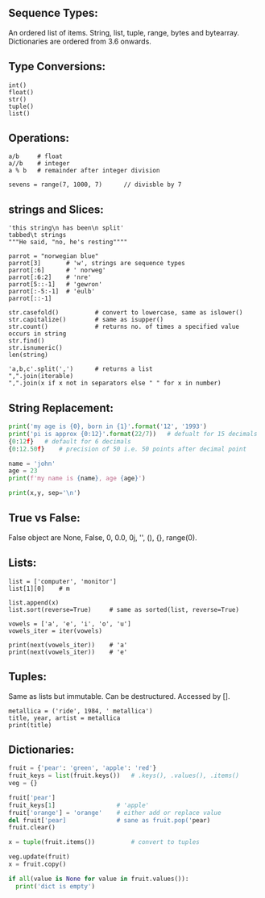 ## Sequence Types:
An ordered list of items. String, list, tuple, range, bytes and bytearray. Dictionaries are ordered from 3.6 onwards.

## Type Conversions:
```
int()
float()
str()
tuple()
list()
```

## Operations:
```
a/b     # float
a//b    # integer
a % b   # remainder after integer division

sevens = range(7, 1000, 7)      // divisble by 7
```

## strings and Slices:
```
'this string\n has been\n split'
tabbed\t strings
"""He said, "no, he's resting""""

parrot = "norwegian blue"
parrot[3]       # 'w', strings are sequence types
parrot[:6]      # ' norweg' 
parrot[:6:2]    # 'nre'
parrot[5::-1]   # 'gewron' 
parrot[:-5:-1]  # 'eulb'
parrot[::-1]

str.casefold()          # convert to lowercase, same as islower()
str.capitalize()        # same as isupper() 
str.count()             # returns no. of times a specified value occurs in string
str.find()
str.isnumeric()
len(string)

'a,b,c'.split(',')      # returns a list
",".join(iterable)
",".join(x if x not in separators else " " for x in number)
```

## String Replacement:
```python
print('my age is {0}, born in {1}'.format('12', '1993')
print('pi is approx {0:12}'.format(22/7))   # defualt for 15 decimals
{0:12f}   # default for 6 decimals
{0:12.50f}    # precision of 50 i.e. 50 points after decimal point

name = 'john'
age = 23
print(f'my name is {name}, age {age}')

print(x,y, sep='\n')
```

## True vs False:
False object are None, False, 0, 0.0, 0j, '', (), {}, range(0).

## Lists:
```
list = ['computer', 'monitor']
list[1][0]    # m

list.append(x)
list.sort(reverse=True)     # same as sorted(list, reverse=True)

vowels = ['a', 'e', 'i', 'o', 'u']
vowels_iter = iter(vowels)

print(next(vowels_iter))    # 'a'
print(next(vowels_iter))    # 'e'

```

## Tuples:
Same as lists but immutable. Can be destructured. Accessed by [].

```
metallica = ('ride', 1984, ' metallica')
title, year, artist = metallica
print(title)
```

## Dictionaries:
```python
fruit = {'pear': 'green', 'apple': 'red'}
fruit_keys = list(fruit.keys())   # .keys(), .values(), .items()
veg = {}

fruit['pear']
fruit_keys[1]                 # 'apple'
fruit['orange'] = 'orange'    # either add or replace value
del fruit['pear]              # sane as fruit.pop('pear)
fruit.clear()

x = tuple(fruit.items())          # convert to tuples

veg.update(fruit)
x = fruit.copy()

if all(value is None for value in fruit.values()):
  print('dict is empty')
```







